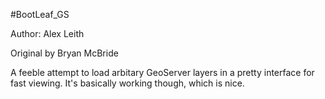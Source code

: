 #BootLeaf_GS


Author: Alex Leith

Original by Bryan McBride


A feeble attempt to load arbitary GeoServer layers in a pretty interface for fast viewing. It's basically working though, which is nice.

